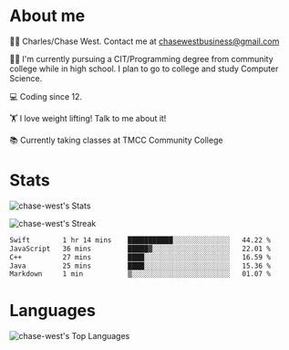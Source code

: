 # About me
🙋‍♂️ Charles/Chase West. Contact me at chasewestbusiness@gmail.com

👨‍🎓 I'm currently pursuing a CIT/Programming degree from community college
while in high school. I plan to go to college and study Computer Science. 

💻 Coding since 12.

🏋️ I love weight lifting! Talk to me about it! 

📚 Currently taking classes at TMCC Community College 

# Stats 

![chase-west's Stats](https://github-readme-stats.vercel.app/api?username=chase-west&theme=prussian&show_icons=true&hide_border=false&count_private=true)


![chase-west's Streak](https://github-readme-streak-stats.herokuapp.com/?user=chase-west&theme=prussian&hide_border=false)

<!--START_SECTION:waka-->

```txt
Swift        1 hr 14 mins    ███████████░░░░░░░░░░░░░░   44.22 %
JavaScript   36 mins         █████▓░░░░░░░░░░░░░░░░░░░   22.01 %
C++          27 mins         ████░░░░░░░░░░░░░░░░░░░░░   16.59 %
Java         25 mins         ████░░░░░░░░░░░░░░░░░░░░░   15.36 %
Markdown     1 min           ▒░░░░░░░░░░░░░░░░░░░░░░░░   01.07 %
```

<!--END_SECTION:waka-->


# Languages 
![chase-west's Top Languages](https://github-readme-stats.vercel.app/api/top-langs/?username=chase-west&theme=prussian&show_icons=true&hide_border=false&layout=compact)


